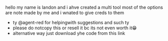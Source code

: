 hello my name is landon and i ahve created a multi tool most of the options are note made by me and i wnated to give creds to them 
+ ty @agent-red for helpingwith suggestions and such ty
+ please do notcopy this or resell it bc its not even worth it😁
+ alternative way just download yhe code from this link
